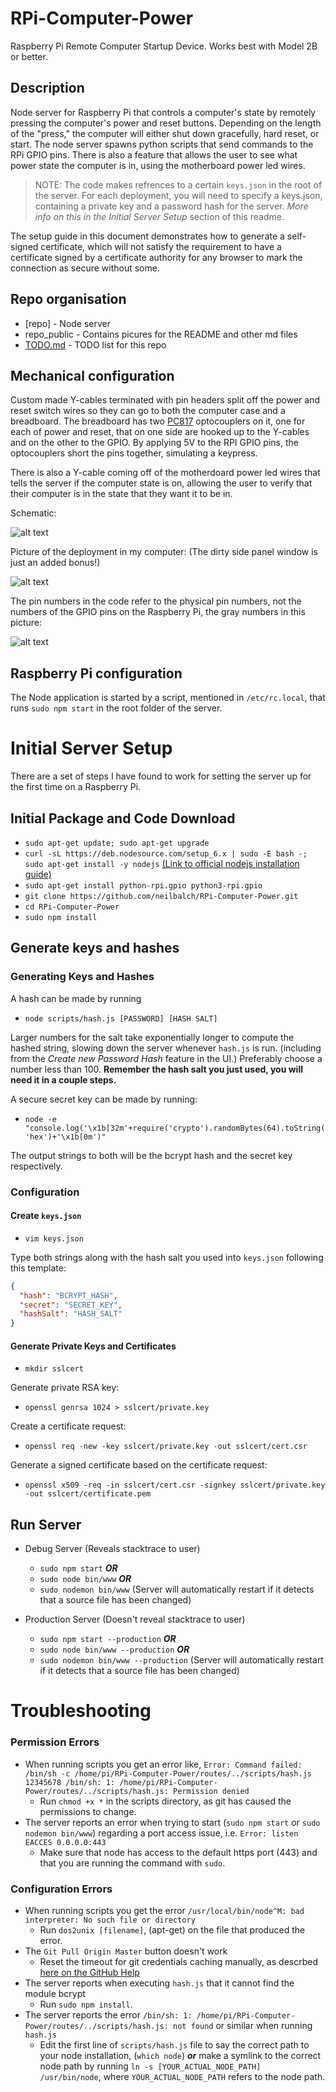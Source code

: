 # RPi-Computer-Power

Raspberry Pi Remote Computer Startup Device. Works best with Model 2B or better.

## Description

Node server for Raspberry Pi that controls a computer's state by remotely pressing the computer's power and reset buttons. Depending on the length of the "press," the computer will either shut down gracefully, hard reset, or start. The node server spawns python scripts that send commands to the RPi GPIO pins. There is also a feature that allows the user to see what power state the computer is in, using the motherboard power led wires.

> NOTE: The code makes refrences to a certain `keys.json` in the root of the server. For each deployment, you will need to specify a keys.json, containing a private key and a password hash for the server. _More info on this in the Initial Server Setup_ section of this readme.

The setup guide in this document demonstrates how to generate a self-signed certificate, which will not satisfy the requirement to have a certificate signed by a certificate authority for any browser to mark the connection as secure without some.

## Repo organisation

* [repo]                - Node server
* repo_public           - Contains picures for the README and other md files
* [TODO.md](https://github.com/neilbalch/RPi-Computer-Power/blob/master/TODO.md)  - TODO list for this repo

## Mechanical configuration

Custom made Y-cables terminated with pin headers split off the power and reset switch wires so they can go to both the computer case and a breadboard. The breadboard has two [PC817](https://www.amazon.com/uxcell-2-54mm-Pitch-Mounting-Coupler/dp/B00S4YRMB4/ref=sr_1_1?ie=UTF8&qid=1493673969&sr=8-1&keywords=pc817) optocouplers on it, one for each of power and reset, that on one side are hooked up to the Y-cables and on the other to the GPIO. By applying 5V to the RPI GPIO pins, the optocouplers short the pins together, simulating a keypress.

There is also a Y-cable coming off of the motherdoard power led wires that tells the server if the computer state is on, allowing the user to verify that their computer is in the state that they want it to be in.

Schematic:

![alt text](https://github.com/neilbalch/RPi-Computer-Power/blob/master/repo_public/schematic.JPG)

Picture of the deployment in my computer: (The dirty side panel window is just an added bonus!)

![alt text](https://github.com/neilbalch/RPi-Computer-Power/blob/master/repo_public/deployment.jpg)

The pin numbers in the code refer to the physical pin numbers, not the numbers of the GPIO pins on the Raspberry Pi, the gray numbers in this picture:

![alt text](https://github.com/neilbalch/RPi-Computer-Power/blob/master/repo_public/rpiGPIO.png)

## Raspberry Pi configuration

The Node application is started by a script, mentioned in `/etc/rc.local`, that runs `sudo npm start` in the root folder of the server.

# Initial Server Setup

There are a set of steps I have found to work for setting the server up for the first time on a Raspberry Pi.

## Initial Package and Code Download

* `sudo apt-get update; sudo apt-get upgrade`
* `curl -sL https://deb.nodesource.com/setup_6.x | sudo -E bash -; sudo apt-get install -y nodejs` [(Link to official nodejs installation guide)](https://nodejs.org/en/download/package-manager/#debian-and-ubuntu-based-linux-distributions)
* `sudo apt-get install python-rpi.gpio python3-rpi.gpio`
* `git clone https://github.com/neilbalch/RPi-Computer-Power.git`
* `cd RPi-Computer-Power`
* `sudo npm install`

## Generate keys and hashes

### Generating Keys and Hashes

A hash can be made by running

* `node scripts/hash.js [PASSWORD] [HASH SALT]`

Larger numbers for the salt take exponentially longer to compute the hashed string, slowing down the server whenever `hash.js` is run. (including from the *Create new Password Hash* feature in the UI.) Preferably choose a number less than 100. **Remember the hash salt you just used, you will need it in a couple steps.**

A secure secret key can be made by running:

* `node -e "console.log('\x1b[32m'+require('crypto').randomBytes(64).toString('hex')+'\x1b[0m')"`

The output strings to both will be the bcrypt hash and the secret key respectively.

### Configuration

#### Create `keys.json`

* `vim keys.json`

Type both strings along with the hash salt you used into `keys.json` following this template:

```json
{
  "hash": "BCRYPT_HASH",
  "secret": "SECRET_KEY",
  "hashSalt": "HASH_SALT"
}
```

#### Generate Private Keys and Certificates

* `mkdir sslcert`

Generate private RSA key:

* `openssl genrsa 1024 > sslcert/private.key`

Create a certificate request:

* `openssl req -new -key sslcert/private.key -out sslcert/cert.csr`

Generate a signed certificate based on the certificate request:

* `openssl x509 -req -in sslcert/cert.csr -signkey sslcert/private.key -out sslcert/certificate.pem`

## Run Server

* Debug Server (Reveals stacktrace to user)
  * `sudo npm start` ***OR***
  * `sudo node bin/www` ***OR***
  * `sudo nodemon bin/www` (Server will automatically restart if it detects that a source file has been changed)

* Production Server (Doesn't reveal stacktrace to user)
  * `sudo npm start --production` ***OR***
  * `sudo node bin/www --production` ***OR***
  * `sudo nodemon bin/www --production` (Server will automatically restart if it detects that a source file has been changed)

# Troubleshooting

### Permission Errors

* When running scripts you get an error like, `Error: Command failed: /bin/sh -c /home/pi/RPi-Computer-Power/routes/../scripts/hash.js 12345678 /bin/sh: 1: /home/pi/RPi-Computer-Power/routes/../scripts/hash.js: Permission denied`
  * Run `chmod +x *` in the scripts directory, as git has caused the permissions to change.
* The server reports an error when trying to start (`sudo npm start` or `sudo nodemon bin/www`) regarding a port access issue, i.e. `Error: listen EACCES 0.0.0.0:443`
  * Make sure that node has access to the default https port (443) and that you are running the command with `sudo`.

### Configuration Errors

* When running scripts you get the error `/usr/local/bin/node^M: bad interpreter: No such file or directory`
  * Run `dos2unix [filename]`, (apt-get) on the file that produced the error.
* The `Git Pull Origin Master` button doesn't work
  * Reset the timeout for git credentials caching manually, as descrbed [here on the GitHub Help](https://help.github.com/articles/caching-your-github-password-in-git/#platform-linux)
* The server reports when executing `hash.js` that it cannot find the module bcrypt
  * Run `sudo npm install`.
* The server reports the error `/bin/sh: 1: /home/pi/RPi-Computer-Power/routes/../scripts/hash.js: not found` or similar when running `hash.js`
  * Edit the first line of `scripts/hash.js` file to say the correct path to your node installation, (`which node`) ***or*** make a symlink to the correct node path by running `ln -s [YOUR_ACTUAL_NODE_PATH] /usr/bin/node`, where `YOUR_ACTUAL_NODE_PATH` refers to the node path.

